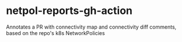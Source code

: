 # netpol-reports-gh-action
Annotates a PR with connectivity map and connectivity diff comments, based on the repo's k8s NetworkPolicies
